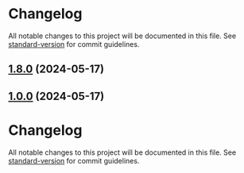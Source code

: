 # Changelog

All notable changes to this project will be documented in this file. See [standard-version](https://github.com/conventional-changelog/standard-version) for commit guidelines.

## [1.8.0](https://github.com/quinnpertuit/panel-test/compare/@template/basic@5.4.5...@template/basic@1.8.0) (2024-05-17)

## [1.0.0](https://github.com/quinnpertuit/panel-test/compare/@template/basic@5.4.5...@template/basic@1.0.0) (2024-05-17)

# Changelog

All notable changes to this project will be documented in this file. See [standard-version](https://github.com/conventional-changelog/standard-version) for commit guidelines.
